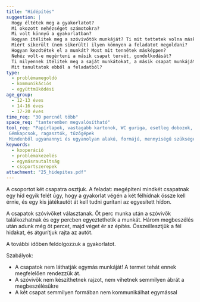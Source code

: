 ```yaml
---
title: "Hídépítés"
suggestion: | 
  Hogy éltétek meg a gyakorlatot?
  Mi okozott nehézséget számotokra?
  Mi volt könnyű a gyakorlatban?
  Hogyan ítélitek meg a szóvivőtök munkáját? Ti mit tettetek volna másképpen?
  Miért sikerült (nem sikerült) ilyen könnyen a feladatot megoldani?
  Hogyan kezdtétek el a munkát? Most mit tennétek másképpen?
  Nehéz volt-e megérteni a másik csapat tervét, gondolkodását?
  Ti milyennek ítélitek meg a saját munkátokat, a másik csapat munkáját?
  Mit tanultatok ebből a feladatból?
type:
  - problémamegoldó
  - kommunikációs
  - együttműködési
age_group:
  - 12-13 éves
  - 14-16 éves
  - 17-20 éves
time_req: "30 percnél több"
space_req: "tanteremben megvalósítható"
tool_req: "Papírlapok, vastagabb kartonok, WC guriga, esetleg dobozok, gyógyszeres dobozok, fiolák Gémkapcsok, ragasztók, tűzőgépek Mindenből ugyanannyi és ugyanolyan alakú, formájú, mennyiségű szükséges"
keywords: 
  - kooperáció
  - problémakezelés
  - egymásrautaltság
  - csoportszerepek
attachment: "25_hidepites.pdf"
---
```


A csoportot két csapatra osztjuk. A feladat: megépíteni mindkét csapatnak egy híd egyik felét úgy, hogy a gyakorlat végén a két félhídnak össze kell érnie, és egy kis játékautót át kell tudni gurítani az egyesített hídon.

A csapatok szóvivőket választanak. Öt perc munka után a szóvivők találkozhatnak és egy percben egyeztethetik a munkát. Három megbeszélés után adunk még öt percet, majd véget ér az építés. Összeillesztjük a fél hidakat, és átgurítjuk rajta az autót.

A további időben feldolgozzuk a gyakorlatot.

Szabályok:

* A csapatok nem láthatják egymás munkáját! A termet tehát ennek megfelelően rendezzük át.
* A szóvivők nem készíthetnek rajzot, nem vihetnek semmilyen ábrát a megbeszélésükre
* A két csapat semmilyen formában nem kommunikálhat egymással
  
  
